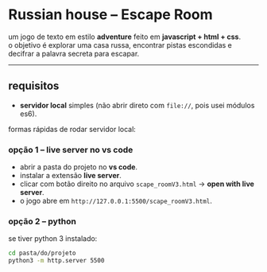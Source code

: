 # Russian house – Escape Room

um jogo de texto em estilo **adventure** feito em **javascript + html + css**.  
o objetivo é explorar uma casa russa, encontrar pistas escondidas e decifrar a palavra secreta para escapar.

---

## requisitos

- **servidor local** simples (não abrir direto com `file://`, pois usei módulos es6).  

formas rápidas de rodar servidor local:

### opção 1 – live server no vs code
- abrir a pasta do projeto no **vs code**.  
- instalar a extensão **live server**.  
- clicar com botão direito no arquivo `scape_roomV3.html` → **open with live server**.  
- o jogo abre em `http://127.0.0.1:5500/scape_roomV3.html`.

### opção 2 – python
se tiver python 3 instalado:
```bash
cd pasta/do/projeto
python3 -m http.server 5500
